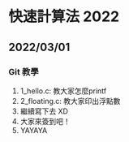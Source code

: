 # 快速計算法 2022

## 2022/03/01

### Git 教學

1. 1_hello.c: 教大家怎麼printf
2. 2_floating.c: 教大家印出浮點數
3. 繼續寫下去 XD
4. 大家來簽到吧！
5. YAYAYA
